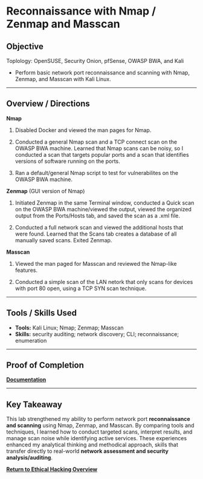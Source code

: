 # Reconnaissance with Nmap / Zenmap and Masscan

## Objective
Toplology: OpenSUSE, Security Onion, pfSense, OWASP BWA, and Kali

- Perform basic network port reconnaissance and scanning with Nmap, Zenmap, and Masscan with Kali Linux.

---

## Overview / Directions
**Nmap**

1. Disabled Docker and viewed the man pages for Nmap.

2. Conducted a general Nmap scan and a TCP connect scan on the OWASP BWA machine. Learned that Nmap scans can be noisy, so I conducted a scan that targets popular ports and a scan that identifies versions of software running on the ports.

3. Ran a default/general Nmap script to test for vulnerabilites on the OWASP BWA machine.

**Zenmap** (GUI version of Nmap)

1. Initiated Zenmap in the same Terminal window, conducted a Quick scan on the OWASP BWA machine/viewed the output, viewed the organized output from the Ports/Hosts tab, and saved the scan as a .xml file.

2. Conducted a full network scan and viewed the additional hosts that were found. Learned that the Scans tab creates a database of all manually saved scans. Exited Zenmap.

 **Masscan**

1. Viewed the man paged for Masscan and reviewed the Nmap-like features.

2. Conducted a simple scan of the LAN netork that only scans for devices with port 80 open, using a TCP SYN scan technique.

---

## Tools / Skills Used
- **Tools:** Kali Linux; Nmap; Zenmap; Masscan
- **Skills:** security auditing; network discovery; CLI; reconnaissance; enumeration 

---

## Proof of Completion
**[Documentation](./Documentation)**

---

## Key Takeaway
This lab strengthened my ability to perform network port **reconnaissance and scanning** using Nmap, Zenmap, and Masscan. By comparing tools and techniques, I learned how to conduct targeted scans, interpret results, and manage scan noise while identifying active services. These experiences enhanced my analytical thinking and methodical approach, skills that transfer directly to real-world **network assessment and security analysis/auditing**.

**[Return to Ethical Hacking Overview](./../README.md)**

